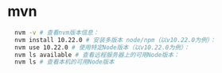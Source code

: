 <!--
 * @Author: zhangjicheng
 * @Date: 2021-03-19 11:00:30
 * @LastEditTime: 2021-03-19 11:03:05
 * @LastEditors: zhangjicheng
 * @Description: 
 * @FilePath: \my-tools\source\nvm-windows\README.md
 * 可以输入预定的版权声明、个性签名、空行等
-->

# mvn

``` bash
  nvm -v # 查看nvm版本信息：
  nvm install 10.22.0 # 安装多版本 node/npm（以v10.22.0为例）：
  nvm use 10.22.0 # 使用特定Node版本（以v10.22.0为例）：
  nvm ls available # 查看远程服务器上的可用Node版本：
  nvm ls # 查看本机的可用Node版本
```
